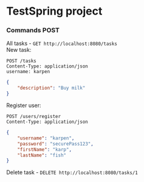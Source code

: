 # TestSpring project  
### Commands POST
All tasks - ```GET http://localhost:8080/tasks```   
New task:
```
POST /tasks
Content-Type: application/json
username: karpen
```
```json
{
    "description": "Buy milk"
}
```  
Register user:
```
POST /users/register
Content-Type: application/json
```
```json
{
    "username": "karpen",
    "password": "securePass123",
    "firstName": "karp",
    "lastName": "fish"
}

```
Delete task - ```DELETE http://localhost:8080/tasks/1```     